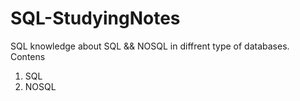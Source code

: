 # SQL-StudyingNotes
SQL knowledge about SQL &amp;&amp; NOSQL in diffrent type of databases.
Contens
1. SQL 
2. NOSQL
